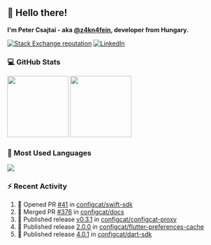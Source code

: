 ## 👋 Hello there!

**I'm Peter Csajtai - aka [@z4kn4fein](https://github.com/z4kn4fein), developer from Hungary.**

[![Stack Exchange reputation](https://img.shields.io/stackexchange/stackoverflow/r/8700582?color=orange&label=reputation&logo=stackoverflow&style=for-the-badge)](https://stackoverflow.com/users/8700582)
[![LinkedIn](https://img.shields.io/badge/linkedin-%230077B5.svg?style=for-the-badge&logo=linkedin&logoColor=white)](https://www.linkedin.com/in/csajtai-p%C3%A9ter-45395341/)

### 💻 GitHub Stats

<div>
  <img height="140px" src="https://github-readme-stats-pcsajtai.vercel.app/api?username=z4kn4fein&show_icons=true&hide_border=true&count_private=true&custom_title=Stats&theme=dracula&line_height=24&hide_title=true">
  <img height="140px" src="https://streak-stats.demolab.com?user=z4kn4fein&theme=dracula&hide_border=true">
  
</div>

### :toolbox: Most Used Languages

<img src="https://github-readme-stats-pcsajtai.vercel.app/api/top-langs/?username=z4kn4fein&theme=dracula&hide_border=true&layout=compact&langs_count=8&hide_title=true">

### :zap: Recent Activity

<!--START_SECTION:activity-->
1. 💪 Opened PR [#41](https://github.com/configcat/swift-sdk/pull/41) in [configcat/swift-sdk](https://github.com/configcat/swift-sdk)
2. 🎉 Merged PR [#376](https://github.com/configcat/docs/pull/376) in [configcat/docs](https://github.com/configcat/docs)
3. 🚀 Published release [v0.3.1](https://github.com/configcat/configcat-proxy/releases/tag/v0.3.1) in [configcat/configcat-proxy](https://github.com/configcat/configcat-proxy)
4. 🚀 Published release [2.0.0](https://github.com/configcat/flutter-preferences-cache/releases/tag/2.0.0) in [configcat/flutter-preferences-cache](https://github.com/configcat/flutter-preferences-cache)
5. 🚀 Published release [4.0.1](https://github.com/configcat/dart-sdk/releases/tag/4.0.1) in [configcat/dart-sdk](https://github.com/configcat/dart-sdk)
<!--END_SECTION:activity-->
